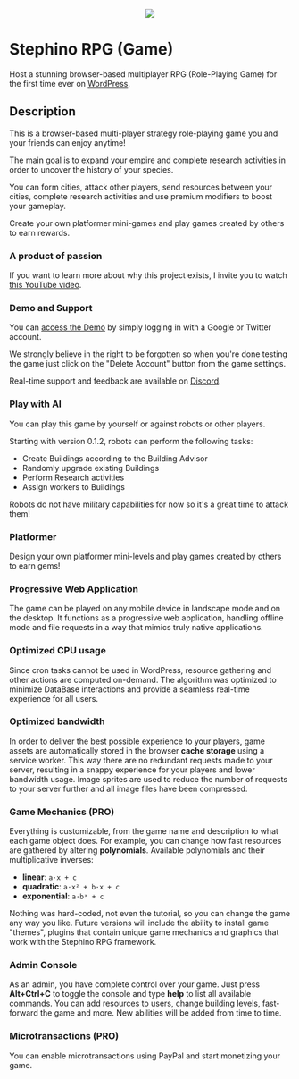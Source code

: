 <p align="center">
    <a href="https://wordpress.org/plugins/stephino-rpg">
        <img src="https://ps.w.org/stephino-rpg/assets/banner-772x250.jpg"/>
    </a>
</p>

# Stephino RPG (Game)

Host a stunning browser-based multiplayer RPG (Role-Playing Game) for the first time ever on [WordPress](https://wordpress.org/plugins/stephino-rpg).

## Description

This is a browser-based multi-player strategy role-playing game you and your friends can enjoy anytime!

The main goal is to expand your empire and complete research activities in order to uncover the history of your species.

You can form cities, attack other players, send resources between your cities, complete research activities and use premium modifiers to boost your gameplay.

Create your own platformer mini-games and play games created by others to earn rewards.

### A product of passion
If you want to learn more about why this project exists, I invite you to watch [this YouTube video](https://youtu.be/6d_Yx_WmHBo).

### Demo and Support
You can [access the Demo](https://stephino.com) by simply logging in with a Google or Twitter account.

We strongly believe in the right to be forgotten so when you're done testing the game just click on the "Delete Account" button from the game settings.

Real-time support and feedback are available on [Discord](https://discord.gg/32gFsSm).

### Play with AI
You can play this game by yourself or against robots or other players.

Starting with version 0.1.2, robots can perform the following tasks:

 * Create Buildings according to the Building Advisor
 * Randomly upgrade existing Buildings
 * Perform Research activities
 * Assign workers to Buildings

Robots do not have military capabilities for now so it's a great time to attack them!

### Platformer
Design your own platformer mini-levels and play games created by others to earn gems!

### Progressive Web Application
The game can be played on any mobile device in landscape mode and on the desktop.
It functions as a progressive web application, handling offline mode and file requests in a way that mimics truly native applications.

### Optimized CPU usage
Since cron tasks cannot be used in WordPress, resource gathering and other actions are computed on-demand.
The algorithm was optimized to minimize DataBase interactions and provide a seamless real-time experience for all users.

### Optimized bandwidth
In order to deliver the best possible experience to your players, game assets are automatically stored in the browser **cache storage** using a service worker.
This way there are no redundant requests made to your server, resulting in a snappy experience for your players and lower bandwidth usage.
Image sprites are used to reduce the number of requests to your server further and all image files have been compressed.

### Game Mechanics (PRO)
Everything is customizable, from the game name and description to what each game object does.
For example, you can change how fast resources are gathered by altering **polynomials**. 
Available polynomials and their multiplicative inverses:

* **linear**: `a⋅x + c`
* **quadratic**: `a⋅x² + b⋅x + c`
* **exponential**: `a⋅bˣ + c`

Nothing was hard-coded, not even the tutorial, so you can change the game any way you like.
Future versions will include the ability to install game "themes", plugins that contain unique game mechanics and graphics that work with the Stephino RPG framework.

### Admin Console
As an admin, you have complete control over your game.
Just press **Alt+Ctrl+C** to toggle the console and type **help** to list all available commands.
You can add resources to users, change building levels, fast-forward the game and more.
New abilities will be added from time to time.

### Microtransactions (PRO)
You can enable microtransactions using PayPal and start monetizing your game.
